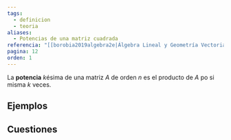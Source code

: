 ```yaml
---
tags:
  - definicion
  - teoria
aliases:
  - Potencias de una matriz cuadrada
referencia: "[[borobia2019algebra2e|Álgebra Lineal y Geometría Vectorial (2a ed)]]"
pagina: 12
orden: 1
---
```

La **potencia** $k$ésima de una matriz $A$ de orden $n$ es el producto de $A$ po si misma $k$ veces.

## Ejemplos

## Cuestiones
